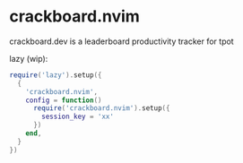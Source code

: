 # crackboard.nvim

crackboard.dev is a leaderboard productivity tracker for tpot

lazy (wip):

```lua
require('lazy').setup({
  {
    'crackboard.nvim',
    config = function()
      require('crackboard.nvim').setup({
        session_key = 'xx'
      })
    end,
  }
})
```